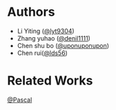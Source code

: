 # Authors

- Li Yiting ([@lyt9304](http://github.com/lyt9304))
- Zhang yuhao ([@denil1111](http://github.com/denil1111))
- Chen shu bo ([@uponuponupon](http://github.com/uponuponupon))
- Chen rui([@lds56](http://github.com/lds56))

# Related Works
[@Pascal](https://github.com/Gnnng/Pascal)

